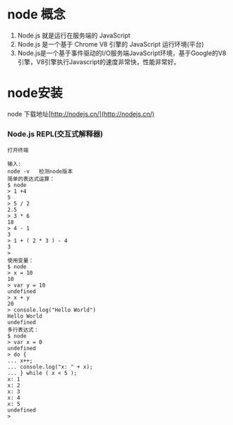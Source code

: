 

# node 概念

1. Node.js 就是运行在服务端的 JavaScript
2. Node.js 是一个基于 Chrome V8 引擎的 JavaScript 运行环境(平台)
3. Node.js是一个基于事件驱动的I/O服务端JavaScript环境，基于Google的V8引擎，V8引擎执行Javascript的速度非常快，性能非常好。

# node安装

node 下载地址[http://nodejs.cn/](http://nodejs.cn/)

### Node.js REPL(交互式解释器) 
```
打开终端

输入:
node -v   检测node版本
简单的表达式运算：
$ node
> 1 +4
5
> 5 / 2
2.5
> 3 * 6
18
> 4 - 1
3
> 1 + ( 2 * 3 ) - 4
3
>
使用变量：
$ node
> x = 10
10
> var y = 10
undefined
> x + y
20
> console.log("Hello World")
Hello World
undefined
多行表达式：
$ node
> var x = 0
undefined
> do {
... x++;
... console.log("x: " + x);
... } while ( x < 5 );
x: 1
x: 2
x: 3
x: 4
x: 5
undefined
>
```
